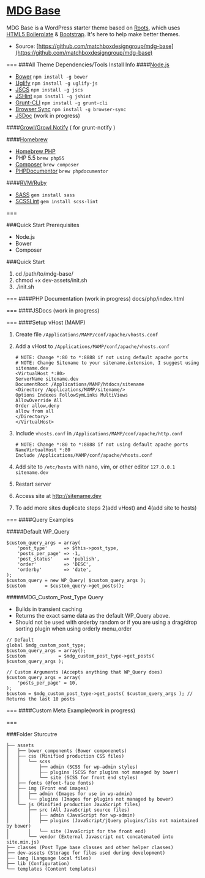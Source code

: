 # [MDG Base](http://base.matchboxdesigngroup.com/)

MDG Base is a WordPress starter theme based on [Roots](http://roots.io), which uses [HTML5 Boilerplate](http://html5boilerplate.com/) & [Bootstrap](http://getbootstrap.com/).  It's here to help make better themes.

* Source: [https://github.com/matchboxdesigngroup/mdg-base](https://github.com/matchboxdesigngroup/mdg-base)

===
###All Theme Dependencies/Tools Install Info
####[Node.js](http://nodejs.org/)
- [Bower](http://bower.io/) `npm install -g bower`
- [Uglify](https://github.com/mishoo/UglifyJS2) `npm install -g uglify-js`
- [JSCS](https://github.com/mdevils/node-jscs) `npm install -g jscs`
- [JSHint](http://www.jshint.com/docs/) `npm install -g jshint`
- [Grunt-CLI](http://gruntjs.com/) `npm install -g grunt-cli`
- [Browser Sync](https://github.com/shakyShane/browser-sync) `npm install -g browser-sync`
- [JSDoc](https://github.com/jsdoc3/jsdoc) (work in progress)

####[Growl/Growl Notify](http://growl.info/) ( for grunt-notify )

####[Homebrew](http://brew.sh/)
- [Homebrew PHP](https://github.com/josegonzalez/homebrew-php/)
- PHP 5.5 `brew php55`
- [Composer](http://getcomposer.org/) `brew composer`
- [PHPDocumentor](http://www.phpdoc.org/) `brew phpdocumentor`
	
####[RVM/Ruby](http://rvm.io/)
- [SASS](http://sass-lang.com/install) `gem install sass`
- [SCSSLint](https://github.com/causes/scss-lint) `gem install scss-lint`

===

###Quick Start Prerequisites
- Node.js
- Bower
- Composer

###Quick Start
1. cd /path/to/mdg-base/
2. chmod +x dev-assets/init.sh
3. ./init.sh

===
####PHP Documentation (work in progress)
docs/php/index.html

===
####JSDocs (work in progress)

===
####Setup vHost (MAMP)
1. Create file `/Applications/MAMP/conf/apache/vhosts.conf`
2. Add a vHost to `/Applications/MAMP/conf/apache/vhosts.conf`

	```
	# NOTE: Change *:80 to *:8888 if not using default apache ports
	# NOTE: Change Sitename to your sitename.extension, I suggest using sitename.dev 
	<VirtualHost *:80>  
	ServerName sitename.dev
	DocumentRoot /Applications/MAMP/htdocs/sitename
	<Directory /Applications/MAMP/sitename/>
	Options Indexes FollowSymLinks MultiViews
	AllowOverride All
	Order allow,deny
	allow from all
	</Directory>
	</VirtualHost>
	```
3. Include `vhosts.conf` in `/Applications/MAMP/conf/apache/http.conf`

	```
	# NOTE: Change *:80 to *:8888 if not using default apache ports
	NameVirtualHost *:80
	Include /Applications/MAMP/conf/apache/vhosts.conf
	```
4. Add site to `/etc/hosts` with nano, vim, or other editor `127.0.0.1 sitename.dev` 
5. Restart server
6. Access site at http://sitename.dev
7. To add more sites duplicate steps 2(add vHost) and 4(add site to hosts)

===
####Query Examples

#####Default WP_Query
```
$custom_query_args = array(
	'post_type'      => $this->post_type,
	'posts_per_page' => -1,
	'post_status'    => 'publish',
	'order'          => 'DESC',
	'orderby'        => 'date',
);
$custom_query = new WP_Query( $custom_query_args );
$custom       = $custom_query->get_posts();
```
#####MDG_Custom_Post_Type Query
- Builds in transient caching
- Returns the exact same data as the default WP_Query above.
- Should not be used with orderby random or if you are using a drag/drop sorting plugin when using orderly menu_order 

```
// Default
global $mdg_custom_post_type;
$custom_query_args = array();
$custom            = $mdg_custom_post_type->get_posts( $custom_query_args );

// Custom Arguments (Accepts anything that WP_Query does)
$custom_query_args = array(
	'posts_per_page' = 10,
);
$custom = $mdg_custom_post_type->get_posts( $custom_query_args ); // Returns the last 10 posts
```

===
####Custom Meta Example(work in progress)

===

###Folder Sturcutre
```
├── assets  
│   ├── bower_components (Bower componenets)
│   ├── css (Minified production CSS files)
│   │   └── scss
│   │       ├── admin (SCSS for wp-admin styles)
│   │       ├── plugins (SCSS for plugins not managed by bower)
│   │       └── site (SCSS for front end styles)
│   ├── fonts (@font-face fonts)
│   ├── img (Front end images)
│   │   ├── admin (Images for use in wp-admin)
│   │   └── plugins (Images for plugins not managed by bower)
│   └── js (Minified production JavaScript files)
│       ├── src (All JavaScript source files)
│       │   ├── admin (JavaScript for wp-admin)
│       │   ├── plugins (JavaScript/jQuery plugins/libs not maintained by bower)
│       │   └── site (JavaScript for the front end)
│       └── vendor (External Javascript not concatenated into site.min.js)
├── classes (Post Type base classes and other helper classes)
├── dev-assets (Storage for files used during development)
├── lang (Language local files)
├── lib (Configuration)
└── templates (Content templates)
```